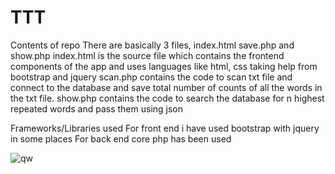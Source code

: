 # TTT

Contents of repo
There are basically 3 files, index.html save.php and show.php
index.html is the source file which contains the frontend components of the app and uses languages like html, css taking help from bootstrap and jquery
scan.php contains the code to scan txt file and connect to the database and save total number of counts of all the words in the txt file.
show.php contains the code to search the database for n highest repeated words and pass them using json 

Frameworks/Libraries used
For front end i have used bootstrap with jquery in some places
For back end core php has been used

![qw](https://user-images.githubusercontent.com/16207718/38157986-4945149e-34aa-11e8-951d-09a34165426c.png)
